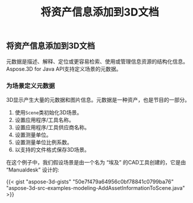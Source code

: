 ﻿---
title: 将资产信息添加到3D文档
type: docs
weight: 10
url: /zh/java/add-asset-information-to-3d-document/
description: 元数据是描述、解释、定位或更容易检索、使用或管理信息资源的结构化信息。Aspose.3D for Java API支持定义场景的元数据。
---
## **将资产信息添加到3D文档**
元数据是描述、解释、定位或更容易检索、使用或管理信息资源的结构化信息。Aspose.3D for Java API支持定义场景的元数据。
### **为场景定义元数据**
3D显示产生大量的元数据和图片信息。元数据是一种资产，也是节目的一部分。

1. 使用`Scene`类初始化3D场景。
1. 设置应用程序/工具名称。
1. 设置应用程序/工具供应商名称。
1. 设置测量单位。
1. 设置测量单位比例系数。
1. 以支持的文件格式保存3D场景。

在这个例子中，我们假设场景是由一个名为 “埃及” 的CAD工具创建的，它是由 “Manualdesk” 设计的:

{{< gist "aspose-3d-gists" "50e7f479a64956c0bf78841c0799ba76" "aspose-3d-src-examples-modeling-AddAssetInformationToScene.java" >}}
